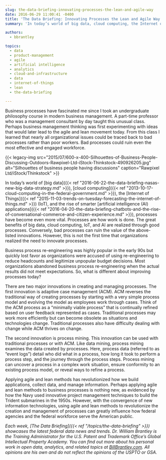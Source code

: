 ```yaml
---
slug: the-data-briefing-innovating-processes-the-lean-and-agile-way
date: 2016-06-29 11:00:41 -0400
title: 'The Data Briefing: Innovating Processes the Lean and Agile Way'
summary: 'In today’s world of big data, cloud computing, the Internet of Things (IoT), and the rise of smarter artificial intelligence (AI) applications, processes have become even more vital.'

authors:
  - bbrantley

topics:
  - data
  - product-management
  - agile
  - artificial intelligence
  - analytics
  - cloud-and-infrastructure
  - data
  - internet-of-things
  - lean
  - the-data-briefing

---
```


Business processes have fascinated me since I took an undergraduate philosophy course in modern business management. A part-time professor who was a management consultant by day taught this unusual class. Perhaps business management thinking was first experimenting with ideas that would later lead to the agile and lean movement today. From this class I learned that nearly all organizational issues could be traced back to bad processes rather than poor workers. Bad processes could ruin even the most effective and engaged workforce.

{{< legacy-img src="2015/07/600-x-400-Silhouettes-of-Business-People-Discussing-Outdoors-Rawpixel-Ltd-iStock-Thinkstock-490926205.jpg" alt="Silhouettes of business people having discussions" caption="Rawpixel Ltd/iStock/Thinkstock" >}} 

In today’s world of [big data]({{< ref "2016-06-22-the-data-briefing-nasas-new-big-data-strategy.md" >}}), [cloud computing]({{< ref "2013-10-17-cloud-computing-in-the-federal-government.md" >}}), the [Internet of Things]({{< ref "2015-11-03-trends-on-tuesday-forecasting-the-internet-of-things.md" >}}) (IoT), and the rise of smarter [artificial intelligence (AI) applications]({{< ref "2016-04-20-the-data-briefing-chatbots-and-the-rise-of-conversational-commerce-and-citizen-experience.md" >}}), processes have become even more vital. Processes are how work is done. The great benefits of big data, cloud computing, IoT, and AI are realized through good processes. Conversely, bad processes can ruin the value of the above-listed innovations. However, this is not the first time that organizations realized the need to innovate processes.

Business process re-engineering was highly popular in the early 90s but quickly lost favor as organizations were accused of using re-engineering to reduce headcounts and legitimize unpopular budget decisions. Most organizations abandoned business process re-engineering when the actual results did not meet expectations. So, what is different about improving processes today?

There are two major innovations in creating and managing processes. The first innovation is adaptive case management (ACM). ACM reverses the traditional way of creating processes by starting with a very simple process model and evolving the model as employees work through cases. Think of the ACM process as a “minimally viable process” that is continually refined based on user feedback represented as cases. Traditional processes may work more efficiently but can become obsolete as situations and technologies change. Traditional processes also have difficulty dealing with change while ACM thrives on change.

The second innovation is process mining. This innovation can be used with traditional processes or with ACM. Like data mining, process mining examines the data created by processes. Here, process data (referred to as &#8220;event logs&#8221;) detail who did what in a process, how long it took to perform a process step, and the journey through the process steps. Process mining can uncover a process in a complex work situation, ensure conformity to an existing process model, or reveal ways to refine a process.

Applying agile and lean methods has revolutionized how we build applications, collect data, and manage information. Perhaps applying agile and lean methods to business processes is nothing new, as evidenced by how the Navy used innovative project management techniques to build the Trident submarines in the 1950s. However, with the convergence of new information technologies, using agile and lean methods to revolutionize the creation and management of processes can greatly influence how federal agencies and the federal workforce serve the American public.

_Each week, [The Data Briefing]({{< ref "/topics/the-data-briefing" >}}) showcases the latest federal data news and trends._
_Dr. William Brantley is the Training Administrator for the U.S. Patent and Trademark Office’s Global Intellectual Property Academy. You can find out more about his personal work in open data, analytics, and related topics at [BillBrantley.com](http://billbrantley.com/). All opinions are his own and do not reflect the opinions of the USPTO or GSA._
